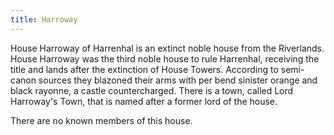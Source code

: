 ```yaml
---
title: Harroway
---
```


House Harroway of Harrenhal is an extinct noble house from the Riverlands. House Harroway was the third noble house to rule Harrenhal, receiving the title and lands after the extinction of House Towers. According to semi-canon sources they blazoned their arms with per bend sinister orange and black rayonne, a castle countercharged. There is a town, called Lord Harroway's Town, that is named after a former lord of the house.

There are no known members of this house.




